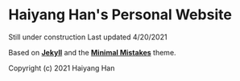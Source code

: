 # Haiyang Han's Personal Website
Still under construction
Last updated 4/20/2021

Based on **[Jekyll](https://jekyllrb.com/)** and the **[Minimal Mistakes](https://mmistakes.github.io/minimal-mistakes)** theme.

Copyright (c) 2021 Haiyang Han

